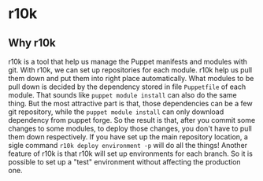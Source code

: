 # r10k

## Why r10k
r10k is a tool that help us manage the Puppet manifests and modules with git. With r10k, we can set up repositories for each module. r10k help us pull them down and put them into right place automatically. What modules to be pull down is decided by the dependency stored in file `Puppetfile` of each module. That sounds like `puppet module install` can also do the same thing. But the most attractive part is that, those dependencies can be a few git repository, while the `puppet module install` can only download dependency from puppet forge. So the result is that, after you commit some changes to some modules, to deploy those changes, you don't have to pull them down respectively. If you have set up the main repository location, a sigle command `r10k deploy environment -p` will do all the things! Another feature of r10k is that r10k will set up environments for each branch. So it is possible to set up a "test" environment without affecting the production one. 